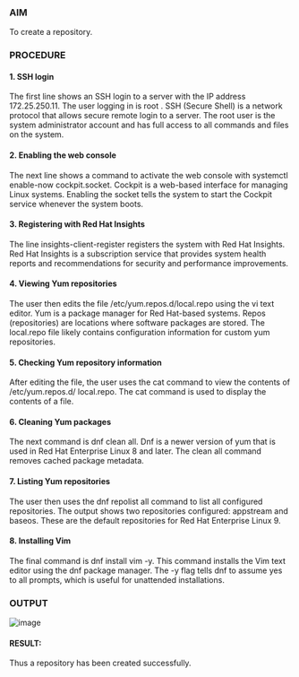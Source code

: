 ### AIM
To create a repository. 

### PROCEDURE

#### 1.  SSH login

The first line shows an SSH login to a server with the IP address 172.25.250.11. The user logging in is root . SSH (Secure Shell) is a network protocol that allows secure remote login to a server. The root user is the system administrator account and has full access to all commands and files on the system.

#### 2. Enabling the web console

The next line shows a command to activate the web console with systemctl enable-now cockpit.socket. Cockpit is a web-based interface for managing Linux systems. Enabling the socket tells the system to start the Cockpit service whenever the system boots.

#### 3. Registering with Red Hat Insights

The line insights-client-register registers the system with Red Hat Insights. Red Hat Insights is a subscription service that provides system health reports and recommendations for security and performance improvements.

#### 4. Viewing Yum repositories

The user then edits the file /etc/yum.repos.d/local.repo using the vi text editor. Yum is a package manager for Red Hat-based systems. Repos (repositories) are locations where software packages are stored. The local.repo file likely contains configuration information for custom yum repositories.

#### 5. Checking Yum repository information

After editing the file, the user uses the cat command to view the contents of /etc/yum.repos.d/ local.repo. The cat command is used to display the contents of a file.

#### 6. Cleaning Yum packages

The next command is dnf clean all. Dnf is a newer version of yum that is used in Red Hat Enterprise Linux 8 and later. The clean all command removes cached package metadata.

#### 7. Listing Yum repositories

The user then uses the dnf repolist all command to list all configured repositories. The output shows two repositories configured: appstream and baseos. These are the default repositories for Red Hat Enterprise Linux 9.

#### 8. Installing Vim

The final command is dnf install vim -y. This command installs the Vim text editor using the dnf package manager. The -y flag tells dnf to assume yes to all prompts, which is useful for unattended installations.

### OUTPUT

![image](https://github.com/user-attachments/assets/6b9d6996-7034-4aa2-a27f-317ec534b1d4)

#### RESULT:

Thus a repository has been created successfully.
